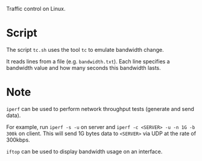 Traffic control on Linux.

# Script

The script `tc.sh` uses the tool `tc` to emulate bandwidth change.

It reads lines from a file (e.g. `bandwidth.txt`).
Each line specifies a bandwidth value and how many seconds this bandwidth lasts.

# Note

`iperf` can be used to perform network throughput tests (generate and send data).

For example, run `iperf -s -u` on server and `iperf -c <SERVER> -u -n 1G -b 300k` on client.
This will send 1G bytes data to `<SERVER>` via UDP at the rate of 300kbps.

`iftop` can be used to display bandwidth usage on an interface.


